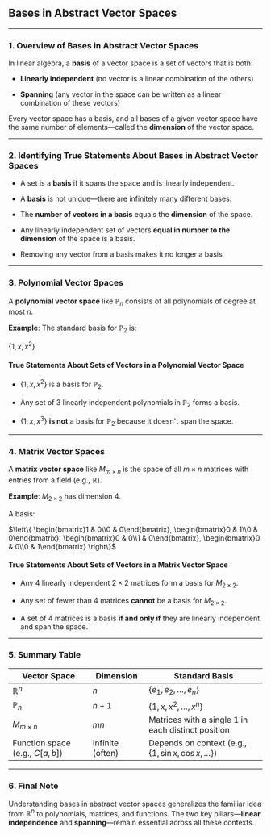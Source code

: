 ## **Bases in Abstract Vector Spaces**

---

### **1. Overview of Bases in Abstract Vector Spaces**

In linear algebra, a **basis** of a vector space is a set of vectors that is both:

* **Linearly independent** (no vector is a linear combination of the others)


* **Spanning** (any vector in the space can be written as a linear combination of these vectors)


Every vector space has a basis, and all bases of a given vector space have the same number of elements—called the **dimension** of the vector space.


---

### **2. Identifying True Statements About Bases in Abstract Vector Spaces**

* A set is a **basis** if it spans the space and is linearly independent.


* A **basis** is not unique—there are infinitely many different bases.


* The **number of vectors in a basis** equals the **dimension** of the space.


* Any linearly independent set of vectors **equal in number to the dimension** of the space is a basis.


* Removing any vector from a basis makes it no longer a basis.

---

### **3. Polynomial Vector Spaces**

A **polynomial vector space** like $`\mathbb{P}_n`$ consists of all polynomials of degree at most $n$.

**Example**: The standard basis for $`\mathbb{P}_2`$ is:

$`\{1, x, x^2\}`$


#### **True Statements About Sets of Vectors in a Polynomial Vector Space**

* $`\{1, x, x^2\}`$ is a basis for $`\mathbb{P}_2`$.


* Any set of 3 linearly independent polynomials in $`\mathbb{P}_2`$ forms a basis.


* $`\{1, x, x^3\}`$ **is not** a basis for $`\mathbb{P}_2`$ because it doesn't span the space.

---


### **4. Matrix Vector Spaces**

A **matrix vector space** like $`M_{m \times n}`$ is the space of all $`m \times n`$ matrices with entries from a field (e.g., $`\mathbb{R}`$).

**Example**: $`M_{2 \times 2}`$ has dimension 4. 

A basis:

$`\left\{ \begin{bmatrix}1 & 0\\0 & 0\end{bmatrix}, \begin{bmatrix}0 & 1\\0 & 0\end{bmatrix}, \begin{bmatrix}0 & 0\\1 & 0\end{bmatrix}, \begin{bmatrix}0 & 0\\0 & 1\end{bmatrix} \right\}`$


#### **True Statements About Sets of Vectors in a Matrix Vector Space**

* Any 4 linearly independent $`2 \times 2`$ matrices form a basis for $`M_{2 \times 2}`$.


* Any set of fewer than 4 matrices **cannot** be a basis for $`M_{2 \times 2}`$.


* A set of 4 matrices is a basis **if and only if** they are linearly independent and span the space.

---

### **5. Summary Table**

| **Vector Space**                  | **Dimension**    | **Standard Basis**                                          |
|-----------------------------------|------------------|-------------------------------------------------------------|
| $`\mathbb{R}^n`$                  | $`n`$            | $`\{e_1, e_2, \dots, e_n\}`$                                |
| $`\mathbb{P}_n`$                  | $`n+1`$          | $`\{1, x, x^2, \dots, x^n\}`$                               |
| $`M_{m \times n}`$                | $`mn`$           | Matrices with a single 1 in each distinct position          |
| Function space (e.g., $`C[a,b]`$) | Infinite (often) | Depends on context (e.g., $`\{1, \sin x, \cos x, \dots\}`$) |

---

### **6. Final Note**

Understanding bases in abstract vector spaces generalizes the familiar idea from $`\mathbb{R}^n`$ to polynomials, matrices, and functions. 
The two key pillars—**linear independence** and **spanning**—remain essential across all these contexts.
